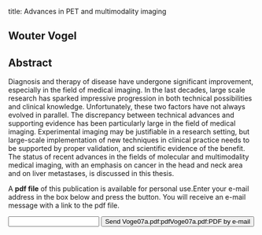 title: Advances in PET and multimodality imaging

## Wouter Vogel

## Abstract
Diagnosis and therapy of disease have undergone significant improvement, especially in the field of medical imaging. In the last decades, large scale research has sparked impressive progression in both technical possibilities and clinical knowledge. Unfortunately, these two factors have not always evolved in parallel. The discrepancy between technical advances and supporting evidence has been particularly large in the field of medical imaging. Experimental imaging may be justifiable in a research setting, but large-scale implementation of new techniques in clinical practice needs to be supported by proper validation, and scientific evidence of the benefit. The status of recent advances in the fields of molecular and multimodality medical imaging, with an emphasis on cancer in the head and neck area and on liver metastases, is discussed in this thesis.

A <b>pdf file</b> of this publication is available for personal use.Enter your e-mail address in the box below and press the button. You will receive an e-mail message with a link to the pdf file.
<form action="sender.php">  <input type="text" name="email">  <input type="submit" value="Send Voge07a.pdf:pdfVoge07a.pdf:PDF by e-mail"></form>